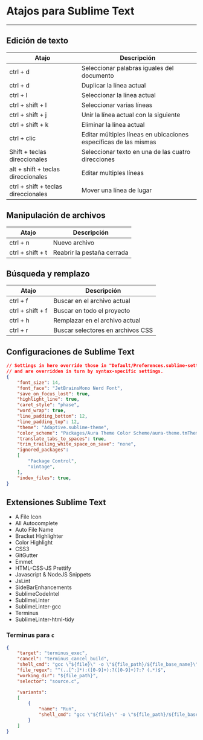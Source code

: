 # Atajos para Sublime Text

---
## Edición de texto

| **Atajo**                           | **Descripción**                                                  |
| ----------------------------------- | ---------------------------------------------------------------- |
| ctrl + d                            | Seleccionar palabras iguales del documento                       |
| ctrl + d                            | Duplicar la línea actual                                         |
| ctrl + l                            | Seleccionar la línea actual                                      |
| ctrl + shift + l                    | Seleccionar varias líneas                                        |
| ctrl + shift + j                    | Unir la línea actual con la siguiente                            |
| ctrl + shift + k                    | Eliminar la línea actual                                         |
| ctrl + clic                         | Editar múltiples líneas en ubicaciones específicas de las mismas |
| Shift + teclas direccionales        | Seleccionar texto en una de las cuatro direcciones               |
| alt + shift + teclas direccionales  | Editar multiples líneas                                          |
| ctrl + shift + teclas direccionales | Mover una línea de lugar                                         |

## Manipulación de archivos

| Atajo            | Descripción                |
| ---------------- | -------------------------- |
| ctrl + n         | Nuevo archivo              |
| ctrl + shift + t | Reabrir la pestaña cerrada |

## Búsqueda y remplazo

| Atajo            | Descripción                       |
| ---------------- | --------------------------------- |
| ctrl + f         | Buscar en el archivo actual       |
| ctrl + shift + f | Buscar en todo el proyecto        |
| ctrl + h         | Remplazar en el archivo actual    |
| ctrl + r         | Buscar selectores en archivos CSS |

## Configuraciones de Sublime Text
```json
// Settings in here override those in "Default/Preferences.sublime-settings",
// and are overridden in turn by syntax-specific settings.
{
	"font_size": 14,
	"font_face": "JetBrainsMono Nerd Font",
	"save_on_focus_lost": true,
	"highlight_line": true,
	"caret_style": "phase",
	"word_wrap": true,
	"line_padding_bottom": 12,
	"line_padding_top": 12,
	"theme": "Adaptive.sublime-theme",
	"color_scheme": "Packages/Aura Theme Color Scheme/aura-theme.tmTheme",
	"translate_tabs_to_spaces": true,
	"trim_trailing_white_space_on_save": "none",
	"ignored_packages":
	[
		"Package Control",
		"Vintage",
	],
	"index_files": true,
}
```

## Extensiones Sublime Text

- A File Icon
- All Autocomplete
- Auto File Name
- Bracket Highlighter
- Color Highlight
- CSS3
- GitGutter
- Emmet
- HTML-CSS-JS Prettify
- Javascript & NodeJS Snippets
- JsLint
- SideBarEnhancements
- SublimeCodeIntel
- SublimeLinter
- SublimeLinter-gcc
- Terminus
- SublimeLinter-html-tidy

### Terminus para `c`
```json
{
    "target": "terminus_exec",
    "cancel": "terminus_cancel_build",
    "shell_cmd": "gcc \"${file}\" -o \"${file_path}/${file_base_name}\"",
    "file_regex": "^(..[^:]*):([0-9]+):?([0-9]+)?:? (.*)$",
    "working_dir": "${file_path}",
    "selector": "source.c",

    "variants":
    [
        {
            "name": "Run",
            "shell_cmd": "gcc \"${file}\" -o \"${file_path}/${file_base_name}\" && \"${file_path}/${file_base_name}\""
        }
    ]
}
```